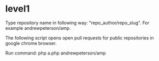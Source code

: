 # level1

Type repository name in following way: "repo_author/repo_slug". For example andrewpeterson/amp.

The following script opens open pull requests for public repositories in google chrome browser.

Run command: 
php a.php andrewpeterson/amp
